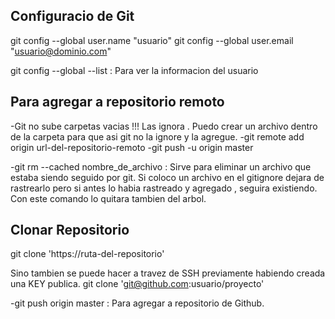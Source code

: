 ## Configuracio de Git

git config --global user.name "usuario"
git config --global user.email "usuario@dominio.com"

git config --global --list : Para ver la informacion del usuario

## Para agregar a repositorio remoto
-Git no sube carpetas vacias !!! Las ignora . Puedo crear un archivo dentro de la carpeta para que asi git no la ignore y la agregue. 
-git remote add origin url-del-repositorio-remoto
-git push -u origin master

-git rm --cached nombre_de_archivo : Sirve para eliminar un archivo que estaba siendo seguido por git. Si coloco un archivo en el gitignore dejara de rastrearlo pero si antes lo habia rastreado y agregado , seguira existiendo. Con este comando lo quitara tambien del arbol. 


## Clonar Repositorio

git clone 'https://ruta-del-repositorio'

Sino tambien se puede hacer a travez de SSH previamente habiendo creada una KEY publica. 
   git clone 'git@github.com:usuario/proyecto'

-git push origin master : Para agregar a repositorio de Github.
